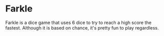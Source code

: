 # Farkle

Farkle is a dice game that uses 6 dice to try to reach a high score the fastest. Although it is based on chance, it's pretty fun to play regardless.
